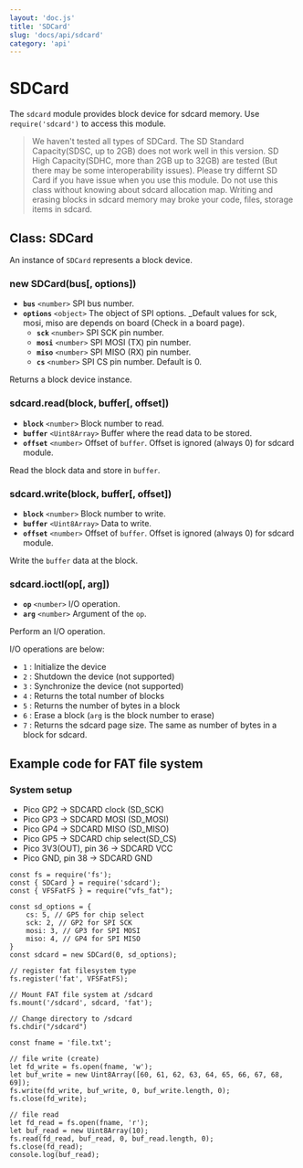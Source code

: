 ```yaml
---
layout: 'doc.js'
title: 'SDCard'
slug: 'docs/api/sdcard'
category: 'api'
---
```


# SDCard

The `sdcard` module provides block device for sdcard memory. Use `require('sdcard')` to access this module.

> We haven't tested all types of SDCard. The SD Standard Capacity(SDSC, up to 2GB) does not work well in this version. SD High Capacity(SDHC, more than 2GB up to 32GB) are tested (But there may be some interoperability issues). Please try differnt SD Card if you have issue when you use this module.
> Do not use this class without knowing about sdcard allocation map. Writing and erasing blocks in sdcard memory may broke your code, files, storage items in sdcard.

## Class: SDCard

An instance of `SDCard` represents a block device.

### new SDCard(bus\[, options])

- **`bus`** `<number>` SPI bus number.
- **`options`** `<object>` The object of SPI options. _Default values for sck, mosi, miso are depends on board (Check in a board page).
  - **`sck`** `<number>` SPI SCK pin number.
  - **`mosi`** `<number>` SPI MOSI (TX) pin number.
  - **`miso`** `<number>` SPI MISO (RX) pin number.
  - **`cs`** `<number>` SPI CS pin number. Default is 0.

Returns a block device instance.

### sdcard.read(block, buffer\[, offset])

- **`block`** `<number>` Block number to read.
- **`buffer`** `<Uint8Array>` Buffer where the read data to be stored.
- **`offset`** `<number>` Offset of `buffer`. Offset is ignored (always 0) for sdcard module.

Read the block data and store in `buffer`.

### sdcard.write(block, buffer\[, offset])

- **`block`** `<number>` Block number to write.
- **`buffer`** `<Uint8Array>` Data to write.
- **`offset`** `<number>` Offset of `buffer`. Offset is ignored (always 0) for sdcard module.

Write the `buffer` data at the block.

### sdcard.ioctl(op\[, arg])

- **`op`** `<number>` I/O operation.
- **`arg`** `<number>` Argument of the `op`.

Perform an I/O operation.

I/O operations are below:

- `1` : Initialize the device
- `2` : Shutdown the device (not supported)
- `3` : Synchronize the device (not supported)
- `4` : Returns the total number of blocks
- `5` : Returns the number of bytes in a block
- `6` : Erase a block (`arg` is the block number to erase)
- `7` : Returns the sdcard page size. The same as number of bytes in a block for sdcard.

## Example code for FAT file system
### System setup
- Pico GP2 -> SDCARD clock (SD_SCK)
- Pico GP3 -> SDCARD MOSI (SD_MOSI)
- Pico GP4 -> SDCARD MISO (SD_MISO)
- Pico GP5 -> SDCARD chip select(SD_CS)
- Pico 3V3(OUT), pin 36 -> SDCARD VCC
- Pico GND, pin 38 -> SDCARD GND

```
const fs = require('fs');
const { SDCard } = require('sdcard');
const { VFSFatFS } = require("vfs_fat");

const sd_options = {
    cs: 5, // GP5 for chip select
    sck: 2, // GP2 for SPI SCK
    mosi: 3, // GP3 for SPI MOSI
    miso: 4, // GP4 for SPI MISO
}
const sdcard = new SDCard(0, sd_options);

// register fat filesystem type
fs.register('fat', VFSFatFS);

// Mount FAT file system at /sdcard
fs.mount('/sdcard', sdcard, 'fat');

// Change directory to /sdcard
fs.chdir("/sdcard")

const fname = 'file.txt';

// file write (create)
let fd_write = fs.open(fname, 'w');
let buf_write = new Uint8Array([60, 61, 62, 63, 64, 65, 66, 67, 68, 69]);
fs.write(fd_write, buf_write, 0, buf_write.length, 0);
fs.close(fd_write);

// file read
let fd_read = fs.open(fname, 'r');
let buf_read = new Uint8Array(10);
fs.read(fd_read, buf_read, 0, buf_read.length, 0);
fs.close(fd_read);
console.log(buf_read);
```